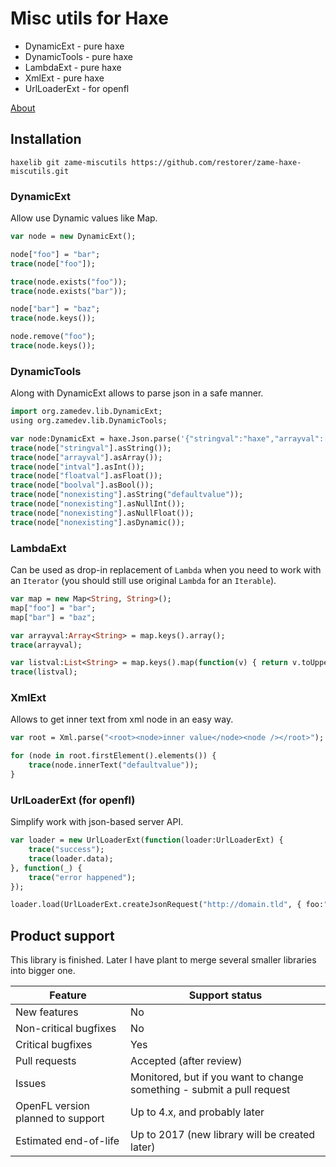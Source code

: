 # Misc utils for Haxe

  - DynamicExt - pure haxe
  - DynamicTools - pure haxe
  - LambdaExt - pure haxe
  - XmlExt - pure haxe
  - UrlLoaderExt - for openfl

[About](http://blog.zame-dev.org/5-more-things-i-dont-like-in-haxe-and-how-to-fix-them/)

## Installation

```
haxelib git zame-miscutils https://github.com/restorer/zame-haxe-miscutils.git
```

### DynamicExt

Allow use Dynamic values like Map.

```haxe
var node = new DynamicExt();

node["foo"] = "bar";
trace(node["foo"]);

trace(node.exists("foo"));
trace(node.exists("bar"));

node["bar"] = "baz";
trace(node.keys());

node.remove("foo");
trace(node.keys());
```

### DynamicTools

Along with DynamicExt allows to parse json in a safe manner.

```haxe
import org.zamedev.lib.DynamicExt;
using org.zamedev.lib.DynamicTools;

var node:DynamicExt = haxe.Json.parse('{"stringval":"haxe","arrayval":["haxe","cool"],"intval":42,"floatval":24.42,"boolval":true}');
trace(node["stringval"].asString());
trace(node["arrayval"].asArray());
trace(node["intval"].asInt());
trace(node["floatval"].asFloat());
trace(node["boolval"].asBool());
trace(node["nonexisting"].asString("defaultvalue"));
trace(node["nonexisting"].asNullInt());
trace(node["nonexisting"].asNullFloat());
trace(node["nonexisting"].asDynamic());
```

### LambdaExt

Can be used as drop-in replacement of `Lambda` when you need to work with an `Iterator` (you should still use original `Lambda` for an `Iterable`).

```haxe
var map = new Map<String, String>();
map["foo"] = "bar";
map["bar"] = "baz";

var arrayval:Array<String> = map.keys().array();
trace(arrayval);

var listval:List<String> = map.keys().map(function(v) { return v.toUpperCase(); });
trace(listval);
```

### XmlExt

Allows to get inner text from xml node in an easy way.

```haxe
var root = Xml.parse("<root><node>inner value</node><node /></root>");

for (node in root.firstElement().elements()) {
    trace(node.innerText("defaultvalue"));
}
```

### UrlLoaderExt (for openfl)

Simplify work with json-based server API.

```haxe
var loader = new UrlLoaderExt(function(loader:UrlLoaderExt) {
    trace("success");
    trace(loader.data);
}, function(_) {
    trace("error happened");
});

loader.load(UrlLoaderExt.createJsonRequest("http://domain.tld", { foo:"bar" }));
```

## Product support

This library is finished. Later I have plant to merge several smaller libraries into bigger one.

| Feature | Support status |
|---|---|
| New features | No |
| Non-critical bugfixes | No |
| Critical bugfixes | Yes |
| Pull requests | Accepted (after review) |
| Issues | Monitored, but if you want to change something - submit a pull request |
| OpenFL version planned to support | Up to 4.x, and probably later |
| Estimated end-of-life | Up to 2017 (new library will be created later) |
